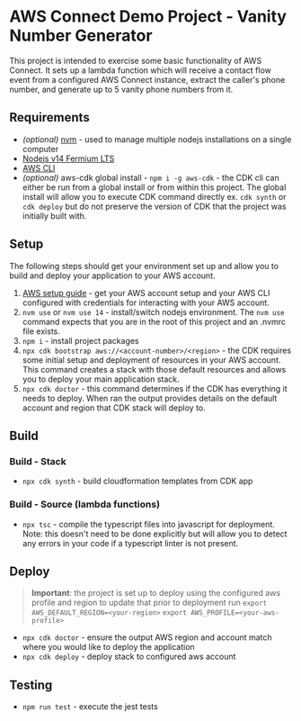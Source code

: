 # AWS Connect Demo Project - Vanity Number Generator

This project is intended to exercise some basic functionality of AWS Connect. It sets up a lambda function which will receive a contact flow event from a configured AWS Connect instance, extract the caller's phone number, and generate up to 5 vanity phone numbers from it.

## Requirements

* *(optional)* [nvm](https://github.com/nvm-sh/nvm) - used to manage multiple nodejs installations on a single computer
* [Nodejs v14 Fermium LTS](https://nodejs.org/download/release/latest-v14.x/)
* [AWS CLI](https://docs.aws.amazon.com/cli/latest/userguide/getting-started-install.html)
* *(optional)* aws-cdk global install - `npm i -g aws-cdk` - the CDK cli can either be run from a global install or from within this project. The global install will allow you to execute CDK command directly ex. `cdk synth` or `cdk deploy` but do not preserve the version of CDK that the project was initially built with.

## Setup

The following steps should get your environment set up and allow you to build and deploy your application to your AWS account.

1. [AWS setup guide](https://docs.aws.amazon.com/cli/latest/userguide/getting-started-prereqs.html) - get your AWS account setup and your AWS CLI configured with credentials for interacting with your AWS account.
2. `nvm use` or `nvm use 14` - install/switch nodejs environment. The `nvm use` command expects that you are in the root of this project and an .nvmrc file exists.
3. `npm i` - install project packages
4. `npx cdk bootstrap aws://<account-number>/<region>` - the CDK requires some initial setup and deployment of resources in your AWS account. This command creates a stack with those default resources and allows you to deploy your main application stack.
5. `npx cdk doctor` - this command determines if the CDK has everything it needs to deploy. When ran the output provides details on the default account and region that CDK stack will deploy to.

## Build

### Build - Stack
* `npx cdk synth` - build cloudformation templates from CDK app

### Build - Source (lambda functions)
* `npx tsc` - compile the typescript files into javascript for deployment. Note: this doesn't need to be done explicitly but will allow you to detect any errors in your code if a typescript linter is not present.

## Deploy 

> **Important**: the project is set up to deploy using the configured aws profile and region to update that prior to deployment run
`export AWS_DEFAULT_REGION=<your-region>`
`export AWS_PROFILE=<your-aws-profile>`

* `npx cdk doctor` - ensure the output AWS region and account match where you would like to deploy the application
* `npx cdk deploy` - deploy stack to configured aws account

## Testing

* `npm run test` - execute the jest tests
